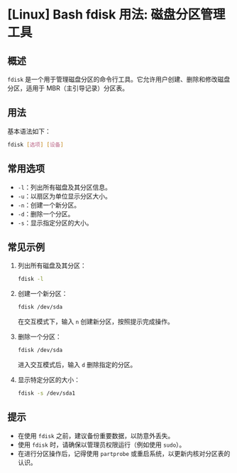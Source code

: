 # [Linux] Bash fdisk 用法: 磁盘分区管理工具

## 概述
`fdisk` 是一个用于管理磁盘分区的命令行工具。它允许用户创建、删除和修改磁盘分区，适用于 MBR（主引导记录）分区表。

## 用法
基本语法如下：
```bash
fdisk [选项] [设备]
```

## 常用选项
- `-l`：列出所有磁盘及其分区信息。
- `-u`：以扇区为单位显示分区大小。
- `-n`：创建一个新分区。
- `-d`：删除一个分区。
- `-s`：显示指定分区的大小。

## 常见示例
1. 列出所有磁盘及其分区：
   ```bash
   fdisk -l
   ```

2. 创建一个新分区：
   ```bash
   fdisk /dev/sda
   ```
   在交互模式下，输入 `n` 创建新分区，按照提示完成操作。

3. 删除一个分区：
   ```bash
   fdisk /dev/sda
   ```
   进入交互模式后，输入 `d` 删除指定的分区。

4. 显示特定分区的大小：
   ```bash
   fdisk -s /dev/sda1
   ```

## 提示
- 在使用 `fdisk` 之前，建议备份重要数据，以防意外丢失。
- 使用 `fdisk` 时，请确保以管理员权限运行（例如使用 `sudo`）。
- 在进行分区操作后，记得使用 `partprobe` 或重启系统，以更新内核对分区表的认识。